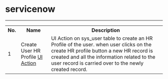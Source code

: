 # servicenow
<hr/>
<table>
  <tr>
    <th>No.</th>
    <th>Name</th>
    <th>Description</th>
  </tr>
  <tr>
    <td>1</td>
    <td>Create User HR Profile <a href="https://github.com/BilalMalik10/servicenow/blob/master/createUserHRProfile.js">UI Action</a></td>
    <td>UI Action on sys_user table to create an HR Profile of the user. when user clicks on the create HR profile button a new HR record is created and all the information related to the user record is carried over to the newly created record.</td>
  </tr>
</table>
